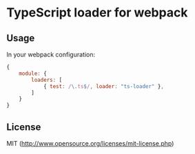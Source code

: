 # TypeScript loader for webpack

## Usage

In your webpack configuration:
``` javascript
{
	module: {
		loaders: [
			{ test: /\.ts$/, loader: "ts-loader" },
		]
	}
}
```

## License

MIT (http://www.opensource.org/licenses/mit-license.php)

